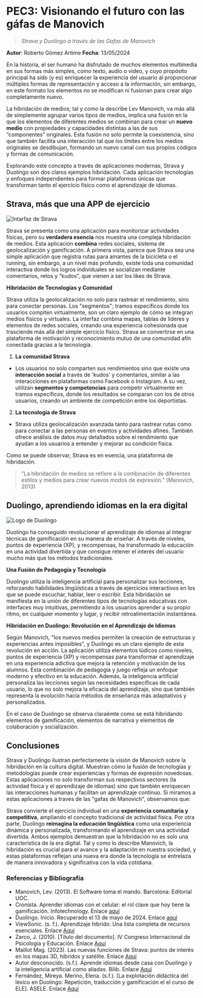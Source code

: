 # PEC3: Visionando el futuro con las gáfas de Manovich
> *Strava y Duolingo a través de las Gafas de Manovich*

**Autor**:  Roberto Gómez Artime
**Fecha**: 13/05/2024

En la historia, el ser humano ha disfrutado de muchos elementos multimedia en sus formas más simples, como texto, audio o video, y cuyo propósito principal ha sido (y es) enriquecer la experiencia del usuario al proporcionar múltiples formas de representación y acceso a la información, sin embargo, en este formato los elementos no se modifican ni fusionan para crear algo completamente nuevo.

La hibridación de medios; tal y como la describe Lev Manovich, va más allá de simplemente agrupar varios tipos de medios, implica una fusión en la que los elementos de diferentes medios se combinan para crear un **nuevo medio** con propiedades y capacidades distintas a las de sus “componentes” originales. Esta fusión no solo permite la coexistencia, sino que también facilita una interacción tal que los límites entre los medios originales se desdibujan, formando un nuevo canal con sus propios códigos y formas de comunicación.

Explorando este concepto a través de aplicaciones modernas, Strava y Duolingo son dos claros ejemplos hibridación. Cada aplicación tecnologías y enfoques independientes para formar plataformas únicas que transforman tanto el ejercicio físico como el aprendizaje de idiomas.

## Strava, más que una APP de ejercicio

![Intarfaz de Strava](https://d3nn82uaxijpm6.cloudfront.net/assets/website/mobile/img-mobile-phones-58745fa9bd930b07f7a53d21d8a245915c6a851aab426b17833ea19d5041bb86.jpg)

Strava se presenta como una aplicación para monitorizar actividades físicas, pero su **verdadera esencia** nos muestra una compleja hibridación de medios. Esta aplicación **combina** redes sociales, sistema de geolocalización y gamificación. A primera vista, parece que Strava sea una simple aplicación que registra rutas para amantes de la bicicleta o el running, sin embargo, a un nivel más profundo, existe toda una comunidad interactiva donde los logros individuales se socializan mediante comentarios, retos y “kudos”, que vienen a ser los likes de Strava. 


**Hibridación de Tecnologías y Comunidad**

Strava utiliza la geolocalización no solo para rastrear el rendimiento, sino para conectar personas. Los "segmentos"; tramos específicos donde los usuarios compiten virtualmente, son un claro ejemplo de cómo se integran medios físicos y virtuales. La interfaz combina mapas, tablas de líderes y elementos de redes sociales, creando una experiencia cohesionada que trasciende más allá del simple ejercicio físico. Strava se convertirse en una plataforma de motivación y reconocimiento mutuo de una comunidad afín conectada gracias a la tecnología. 

1.  **La comunidad Strava**

-   Los usuarios no solo comparten sus rendimientos sino que existe una **interacción social** a través de 'kudos' y comentarios, similar a las interacciones en plataformas como Facebook o Instagram. A su vez, utilizan **segmentos y competencias** para competir virtualmente en tramos específicos, donde los resultados se comparan con los de otros usuarios, creando un ambiente de competición entre los deportistas.

2.  **La tecnología de Strava**

-   Strava utiliza geolocalización avanzada tanto para rastrear rutas como para conectar a las personas en eventos y actividades afines. También ofrece análisis de datos muy detallados sobre el rendimiento que ayudan a los usuarios a entender y mejorar su condición física.

Como se puede observar, Strava es en esencia, una plataforma de hibridación.

> "La hibridación de medios se refiere a la combinación de diferentes estilos y medios para crear nuevos modos de expresión.” (Manovich, 2013)


## Duolingo, aprendiendo idiomas en la era digital
![Logo de Duolingo](https://design.duolingo.com/7d3b95abf67001cde6ea.svg)

Duolingo ha conseguido revolucionar el aprendizaje de idiomas al integrar técnicas de gamificación en su manera de enseñar. A través de niveles, puntos de experiencia (XP), y recompensas, ha transformado la educación en una actividad divertida y que consigue retener el interés del usuario mucho más que los métodos tradicionales. 

**Una Fusión de Pedagogía y Tecnología**

Duolingo utiliza la inteligencia artificial para personalizar sus lecciones, reforzando habilidades lingüísticas a través de ejercicios interactivos en los que se puede escuchar, hablar, leer o escribir. Esta hibridación se manifiesta en la unión de diferentes tipos de tecnologías educativas con interfaces muy intuitivas, permitiendo a los usuarios aprender a su propio ritmo, en cualquier momento y lugar, y recibir retroalimentación instantánea. 

**Hibridación en Duolingo: Revolución en el Aprendizaje de Idiomas**

Según Manovich, "los nuevos medios permiten la creación de estructuras y experiencias antes imposibles", y Duolingo es un claro ejemplo de esta revolución en acción. La aplicación utiliza elementos lúdicos como niveles, puntos de experiencia (XP) y recompensas para transformar el aprendizaje en una experiencia adictiva que mejora la retención y motivación de los alumnos. Esta combinación de pedagogía y juego refleja un enfoque moderno y efectivo en la educación. Además, la inteligencia artificial personaliza las lecciones según las necesidades específicas de cada usuario, lo que no solo mejora la eficacia del aprendizaje, sino que también representa la evolución hacia métodos de enseñanza más adaptativos y personalizados.

En el caso de Duolingo se observa claraémte como se está hibridando elementos de gamificación, elementos de narrativa y elementos de colaboración y socialización. 

## Conclusiones

Strava y Duolingo ilustran perfectamente la visión de Manovich sobre la hibridación en la cultura digital. Muestran cómo la fusión de tecnologías y metodologías puede crear experiencias y formas de expresión novedosas. Estas aplicaciones no solo transforman sus respectivos sectores (la actividad física y el aprendizaje de idiomas) sino que también enriquecen las interacciones humanas y facilitan un aprendizaje continuo. Si miramos a estas aplicaciones a traves de las "gafas de Manovich", observamos que:

Strava convierte el ejercicio individual en una **experiencia comunitaria y competitiva**, ampliando el concepto tradicional de actividad física.
Por otra parte, Duolingo **reimagina la educación lingüística** como una experiencia dinámica y personalizada, transformando el aprendizaje en una actividad divertida.
Ambos ejemplos demuestran que la hibridación no es solo una característica de la era digital. Tal y como lo describe Manovich, la hibridación es crucial para el avance y la adaptación en nuestra sociedad, y estas plataformas reflejan una nueva era donde la tecnología se entrelaza de manera innovadora y significativa con la vida cotidiana.

### Referencias y Bibliografía

-   Manovich, Lev. (2013). El Software toma el mando. Barcelona: Editorial UOC.
-   Cronista. Aprender idiomas con el celular: el rol clave que hoy tiene la gamificación. Infotechnology. Enlace [aquí](https://www.cronista.com/infotechnology/actualidad/aprender-idiomas-con-el-celular-el-rol-clave-que-hoy-tiene-la-gamificacion/)
-   Duolingo. Inicio. Recuperado el 13 de mayo de 2024. Enlace [aquí](https://es.duolingo.com/)
-   ViewSonic. (s. f.). Aprendizaje híbrido: Una lista completa de recursos esenciales. Enlace [Aquí](https://www.viewsonic.com/library/es/educacion/aprendizaje-hibrido-una-lista-completa-de-recursos-esenciales/)
-   Zarco, J. (2010). [Título del documento]. IV Congreso Internacional de Psicología y Educación. Enlace [Aquí](https://repositori.uji.es/xmlui/bitstream/handle/10234/31656/Zarco_IVCongreso.pdf?sequence=1)
-   Maillot Mag. (2023). Las nuevas funciones de Strava: puntos de interés en los mapas 3D, híbridos y satélite. Enlace [Aquí](https://www.maillotmag.com/actualidad/las-nuevas-funciones-de-strava-puntos-de-interes-en-los-mapas-3d-hibridos-y-satelite)
-   Autor desconocido. (s.f.). Aprende idiomas desde casa con Duolingo y la inteligencia artificial como aliadas. Bilib. Enlace [Aquí](https://www.bilib.es/actualidad/articulos-tecnologicos/post/noticia/aprende-idiomas-desde-casa-con-duolingo-y-la-inteligencia-artificial-como-aliadas)
-   Fernández, Mireya. Merino, Elena. (s.f.). [La explotación didáctica del léxico en Duolingo: Repetición, traducción y gamificación el el curso de ELE]. ASELE. Enlace [Aquí](https://cvc.cervantes.es/ensenanza/biblioteca_ele/asele/pdf/28/28_0018.pdf)
